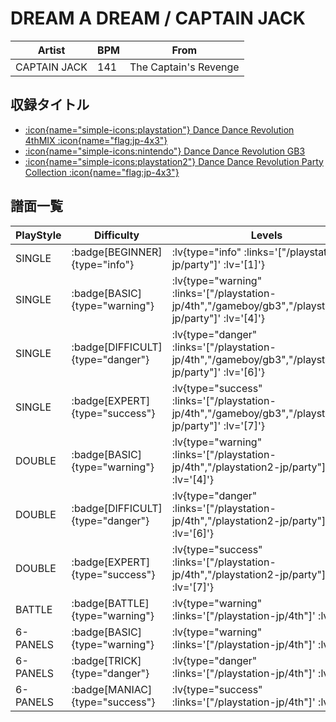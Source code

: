 # DREAM A DREAM / CAPTAIN JACK

|Artist|BPM|From|
|------|---|----|
|CAPTAIN JACK|141|The Captain's Revenge|

## 収録タイトル

- [ :icon{name="simple-icons:playstation"} Dance Dance Revolution 4thMIX :icon{name="flag:jp-4x3"} ](/playstation-jp/4th)
- [ :icon{name="simple-icons:nintendo"} Dance Dance Revolution GB3](/gameboy/gb3)
- [ :icon{name="simple-icons:playstation2"} Dance Dance Revolution Party Collection :icon{name="flag:jp-4x3"} ](/playstation2-jp/party)

## 譜面一覧

|PlayStyle|Difficulty|Levels|Notes|Movie|
|---------|----------|------|-----|-----|
|SINGLE| :badge[BEGINNER]{type="info"} | :lv{type="info" :links='["/playstation2-jp/party"]' :lv='[1]'} |92/0||
|SINGLE| :badge[BASIC]{type="warning"} | :lv{type="warning" :links='["/playstation-jp/4th","/gameboy/gb3","/playstation2-jp/party"]' :lv='[4]'} |140/0||
|SINGLE| :badge[DIFFICULT]{type="danger"} | :lv{type="danger" :links='["/playstation-jp/4th","/gameboy/gb3","/playstation2-jp/party"]' :lv='[6]'} |187/0||
|SINGLE| :badge[EXPERT]{type="success"} | :lv{type="success" :links='["/playstation-jp/4th","/gameboy/gb3","/playstation2-jp/party"]' :lv='[7]'} |251/0||
|DOUBLE| :badge[BASIC]{type="warning"} | :lv{type="warning" :links='["/playstation-jp/4th","/playstation2-jp/party"]' :lv='[4]'} |149/0||
|DOUBLE| :badge[DIFFICULT]{type="danger"} | :lv{type="danger" :links='["/playstation-jp/4th","/playstation2-jp/party"]' :lv='[6]'} |177/0||
|DOUBLE| :badge[EXPERT]{type="success"} | :lv{type="success" :links='["/playstation-jp/4th","/playstation2-jp/party"]' :lv='[7]'} |246/0||
|BATTLE| :badge[BATTLE]{type="warning"} | :lv{type="warning" :links='["/playstation-jp/4th"]' :lv='[2]'} |||
|6-PANELS| :badge[BASIC]{type="warning"} | :lv{type="warning" :links='["/playstation-jp/4th"]' :lv='[4]'} |144/0||
|6-PANELS| :badge[TRICK]{type="danger"} | :lv{type="danger" :links='["/playstation-jp/4th"]' :lv='[5]'} |198/0||
|6-PANELS| :badge[MANIAC]{type="success"} | :lv{type="success" :links='["/playstation-jp/4th"]' :lv='[7]'} |248/0||

